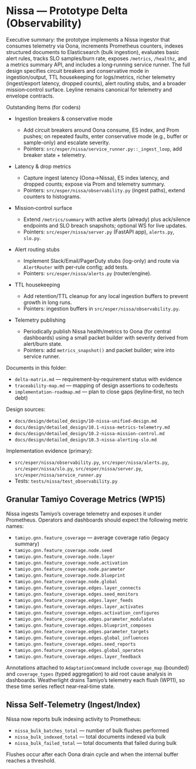# Nissa — Prototype Delta (Observability)

Executive summary: the prototype implements a Nissa ingestor that consumes telemetry via Oona, increments Prometheus counters, indexes structured documents to Elasticsearch (bulk ingestion), evaluates basic alert rules, tracks SLO samples/burn rate, exposes `/metrics`, `/healthz`, and a metrics summary API, and includes a long‑running service runner. The full design specifies circuit breakers and conservative mode in ingestion/output, TTL housekeeping for logs/metrics, richer telemetry (ingest/export latency, dropped counts), alert routing stubs, and a broader mission‑control surface. Leyline remains canonical for telemetry and envelope contracts.

Outstanding Items (for coders)

- Ingestion breakers & conservative mode
  - Add circuit breakers around Oona consume, ES index, and Prom pushes; on repeated faults, enter conservative mode (e.g., buffer or sample-only) and escalate severity.
  - Pointers: `src/esper/nissa/service_runner.py::_ingest_loop`, add breaker state + telemetry.

- Latency & drop metrics
  - Capture ingest latency (Oona→Nissa), ES index latency, and dropped counts; expose via Prom and telemetry summary.
  - Pointers: `src/esper/nissa/observability.py` (ingest paths), extend counters to histograms.

- Mission‑control surface
  - Extend `/metrics/summary` with active alerts (already) plus ack/silence endpoints and SLO breach snapshots; optional WS for live updates.
  - Pointers: `src/esper/nissa/server.py` (FastAPI app), `alerts.py`, `slo.py`.

- Alert routing stubs
  - Implement Slack/Email/PagerDuty stubs (log-only) and route via `AlertRouter` with per-rule config; add tests.
  - Pointers: `src/esper/nissa/alerts.py` (router/engine).

- TTL housekeeping
  - Add retention/TTL cleanup for any local ingestion buffers to prevent growth in long runs.
  - Pointers: ingestion buffers in `src/esper/nissa/observability.py`.

- Telemetry publishing
  - Periodically publish Nissa health/metrics to Oona (for central dashboards) using a small packet builder with severity derived from alert/burn state.
  - Pointers: add `metrics_snapshot()` and packet builder; wire into service runner.

Documents in this folder:
- `delta-matrix.md` — requirement‑by‑requirement status with evidence
- `traceability-map.md` — mapping of design assertions to code/tests
- `implementation-roadmap.md` — plan to close gaps (leyline‑first, no tech debt)

Design sources:
- `docs/design/detailed_design/10-nissa-unified-design.md`
- `docs/design/detailed_design/10.1-nissa-metrics-telemetry.md`
- `docs/design/detailed_design/10.2-nissa-mission-control.md`
- `docs/design/detailed_design/10.3-nissa-alerting-slo.md`

Implementation evidence (primary):
- `src/esper/nissa/observability.py`, `src/esper/nissa/alerts.py`, `src/esper/nissa/slo.py`, `src/esper/nissa/server.py`, `src/esper/nissa/service_runner.py`
- Tests: `tests/nissa/test_observability.py`

## Granular Tamiyo Coverage Metrics (WP15)

Nissa ingests Tamiyo’s coverage telemetry and exposes it under Prometheus. Operators and dashboards should expect the following metric names:

- `tamiyo.gnn.feature_coverage` — average coverage ratio (legacy summary)
- `tamiyo.gnn.feature_coverage.node.seed`
- `tamiyo.gnn.feature_coverage.node.layer`
- `tamiyo.gnn.feature_coverage.node.activation`
- `tamiyo.gnn.feature_coverage.node.parameter`
- `tamiyo.gnn.feature_coverage.node.blueprint`
- `tamiyo.gnn.feature_coverage.node.global`
- `tamiyo.gnn.feature_coverage.edges.layer_connects`
- `tamiyo.gnn.feature_coverage.edges.seed_monitors`
- `tamiyo.gnn.feature_coverage.edges.layer_feeds`
- `tamiyo.gnn.feature_coverage.edges.layer_activates`
- `tamiyo.gnn.feature_coverage.edges.activation_configures`
- `tamiyo.gnn.feature_coverage.edges.parameter_modulates`
- `tamiyo.gnn.feature_coverage.edges.blueprint_composes`
- `tamiyo.gnn.feature_coverage.edges.parameter_targets`
- `tamiyo.gnn.feature_coverage.edges.global_influences`
- `tamiyo.gnn.feature_coverage.edges.seed_reports`
- `tamiyo.gnn.feature_coverage.edges.global_operates`
- `tamiyo.gnn.feature_coverage.edges.layer_feedback`

Annotations attached to `AdaptationCommand` include `coverage_map` (bounded) and `coverage_types` (typed aggregation) to aid root cause analysis in dashboards. Weatherlight drains Tamiyo’s telemetry each flush (WP11), so these time series reflect near‑real‑time state.

## Nissa Self‑Telemetry (Ingest/Index)

Nissa now reports bulk indexing activity to Prometheus:

- `nissa_bulk_batches_total` — number of bulk flushes performed
- `nissa_bulk_indexed_total` — total documents indexed via bulk
- `nissa_bulk_failed_total` — total documents that failed during bulk

Flushes occur after each Oona drain cycle and when the internal buffer reaches a threshold.
